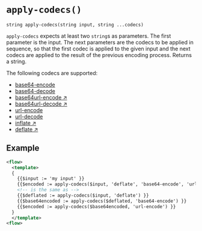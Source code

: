 # `apply-codecs()`

```
string apply-codecs(string input, string ...codecs)
```

`apply-codecs` expects at least two `string`s as parameters. The first parameter is the input. The next parameters are the codecs to be applied in sequence, so that the first codec is applied to the given input and the next codecs are applied to the result of the previous encoding process. Returns a string.

The following codecs are supported:

* [base64-encode](base64-encode.md)
* [base64-decode](base64-decode.md)
* [base64url-encode ↗](https://tools.ietf.org/html/rfc7515#section-2)
* [base64url-decode ↗](https://tools.ietf.org/html/rfc7515#section-2)
* [url-encode](urlencode.md)
* [url-decode](urldecode.ms)
* [inflate ↗](https://tools.ietf.org/html/rfc1951)
* [deflate ↗](https://tools.ietf.org/html/rfc1951)


## Example

```xml
<flow>
  <template>
  {
    {{$input := 'my input' }}
    {{$encoded := apply-codecs($input, 'deflate', 'base64-encode', 'url-encode') }}
    <!-- is the same as -->
    {{$deflated := apply-codecs($input, 'deflate') }}
    {{$base64encoded := apply-codecs($deflated, 'base64-encode') }}
    {{$encoded := apply-codecs($base64encoded, 'url-encode') }}
  }
  </template>
<flow>
```
